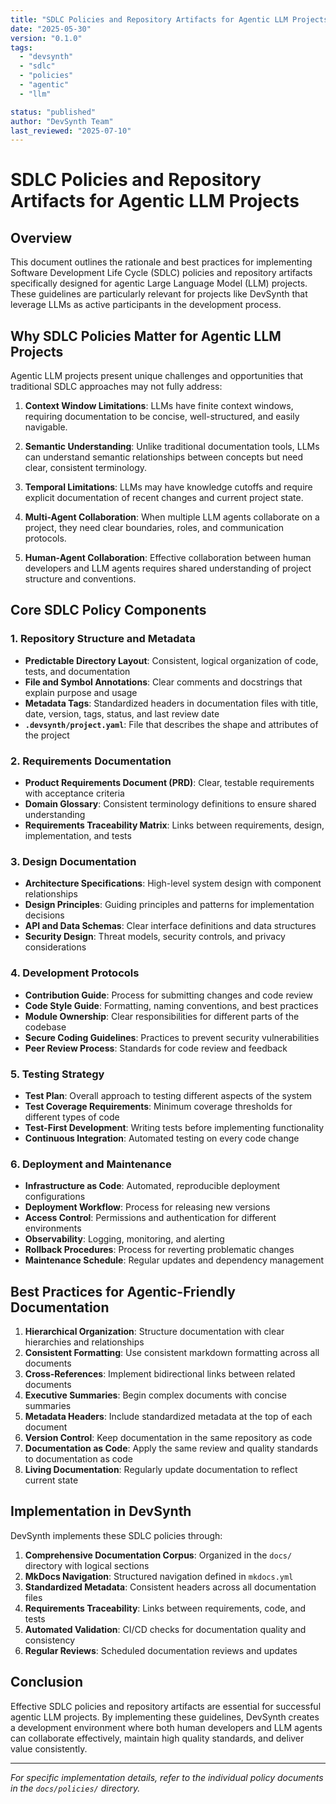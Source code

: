 ```yaml
---
title: "SDLC Policies and Repository Artifacts for Agentic LLM Projects"
date: "2025-05-30"
version: "0.1.0"
tags:
  - "devsynth"
  - "sdlc"
  - "policies"
  - "agentic"
  - "llm"

status: "published"
author: "DevSynth Team"
last_reviewed: "2025-07-10"
---
```


# SDLC Policies and Repository Artifacts for Agentic LLM Projects

## Overview

This document outlines the rationale and best practices for implementing Software Development Life Cycle (SDLC) policies and repository artifacts specifically designed for agentic Large Language Model (LLM) projects. These guidelines are particularly relevant for projects like DevSynth that leverage LLMs as active participants in the development process.

## Why SDLC Policies Matter for Agentic LLM Projects

Agentic LLM projects present unique challenges and opportunities that traditional SDLC approaches may not fully address:

1. **Context Window Limitations**: LLMs have finite context windows, requiring documentation to be concise, well-structured, and easily navigable.

2. **Semantic Understanding**: Unlike traditional documentation tools, LLMs can understand semantic relationships between concepts but need clear, consistent terminology.

3. **Temporal Limitations**: LLMs may have knowledge cutoffs and require explicit documentation of recent changes and current project state.

4. **Multi-Agent Collaboration**: When multiple LLM agents collaborate on a project, they need clear boundaries, roles, and communication protocols.

5. **Human-Agent Collaboration**: Effective collaboration between human developers and LLM agents requires shared understanding of project structure and conventions.


## Core SDLC Policy Components

### 1. Repository Structure and Metadata

- **Predictable Directory Layout**: Consistent, logical organization of code, tests, and documentation
- **File and Symbol Annotations**: Clear comments and docstrings that explain purpose and usage
- **Metadata Tags**: Standardized headers in documentation files with title, date, version, tags, status, and last review date
- **`.devsynth/project.yaml`**: File that describes the shape and attributes of the project


### 2. Requirements Documentation

- **Product Requirements Document (PRD)**: Clear, testable requirements with acceptance criteria
- **Domain Glossary**: Consistent terminology definitions to ensure shared understanding
- **Requirements Traceability Matrix**: Links between requirements, design, implementation, and tests


### 3. Design Documentation

- **Architecture Specifications**: High-level system design with component relationships
- **Design Principles**: Guiding principles and patterns for implementation decisions
- **API and Data Schemas**: Clear interface definitions and data structures
- **Security Design**: Threat models, security controls, and privacy considerations


### 4. Development Protocols

- **Contribution Guide**: Process for submitting changes and code review
- **Code Style Guide**: Formatting, naming conventions, and best practices
- **Module Ownership**: Clear responsibilities for different parts of the codebase
- **Secure Coding Guidelines**: Practices to prevent security vulnerabilities
- **Peer Review Process**: Standards for code review and feedback


### 5. Testing Strategy

- **Test Plan**: Overall approach to testing different aspects of the system
- **Test Coverage Requirements**: Minimum coverage thresholds for different types of code
- **Test-First Development**: Writing tests before implementing functionality
- **Continuous Integration**: Automated testing on every code change


### 6. Deployment and Maintenance

- **Infrastructure as Code**: Automated, reproducible deployment configurations
- **Deployment Workflow**: Process for releasing new versions
- **Access Control**: Permissions and authentication for different environments
- **Observability**: Logging, monitoring, and alerting
- **Rollback Procedures**: Process for reverting problematic changes
- **Maintenance Schedule**: Regular updates and dependency management


## Best Practices for Agentic-Friendly Documentation

1. **Hierarchical Organization**: Structure documentation with clear hierarchies and relationships
2. **Consistent Formatting**: Use consistent markdown formatting across all documents
3. **Cross-References**: Implement bidirectional links between related documents
4. **Executive Summaries**: Begin complex documents with concise summaries
5. **Metadata Headers**: Include standardized metadata at the top of each document
6. **Version Control**: Keep documentation in the same repository as code
7. **Documentation as Code**: Apply the same review and quality standards to documentation as code
8. **Living Documentation**: Regularly update documentation to reflect current state


## Implementation in DevSynth

DevSynth implements these SDLC policies through:

1. **Comprehensive Documentation Corpus**: Organized in the `docs/` directory with logical sections
2. **MkDocs Navigation**: Structured navigation defined in `mkdocs.yml`
3. **Standardized Metadata**: Consistent headers across all documentation files
4. **Requirements Traceability**: Links between requirements, code, and tests
5. **Automated Validation**: CI/CD checks for documentation quality and consistency
6. **Regular Reviews**: Scheduled documentation reviews and updates


## Conclusion

Effective SDLC policies and repository artifacts are essential for successful agentic LLM projects. By implementing these guidelines, DevSynth creates a development environment where both human developers and LLM agents can collaborate effectively, maintain high quality standards, and deliver value consistently.

---

_For specific implementation details, refer to the individual policy documents in the `docs/policies/` directory._
